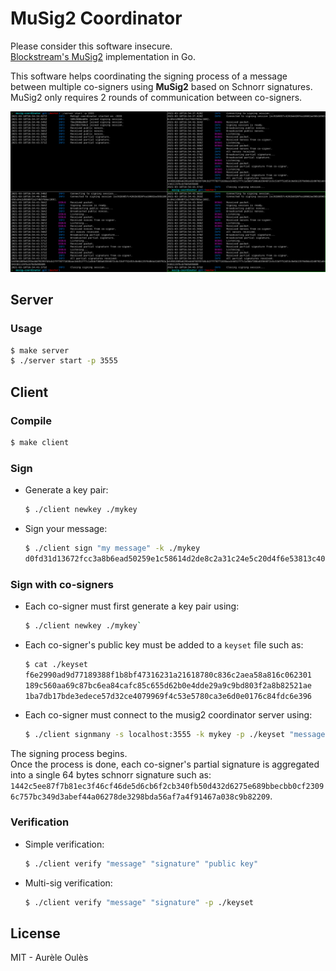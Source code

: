 # MuSig2 Coordinator
Please consider this software insecure.  
[Blockstream's MuSig2](https://eprint.iacr.org/2020/1261.pdf) implementation in Go.

This software helps coordinating the signing process of a message between multiple co-signers using **MuSig2** based on Schnorr signatures.  
MuSig2 only requires 2 rounds of communication between co-signers.

![](./res/demo.png)

## Server
### Usage
```bash
$ make server
$ ./server start -p 3555
```

## Client
### Compile
```bash
$ make client
```

### Sign
* Generate a key pair:
    ```bash
    $ ./client newkey ./mykey
    ```
* Sign your message:
    ```bash
    $ ./client sign "my message" -k ./mykey
    d0fd31d13672fcc3a8b6ead50259e1c58614d2de8c2a31c24e5c20d4f6e53813c40e2fe404396a578f9636b34d81969ff0afd7571569d7f6e298d7831f9cdc0f
    ```

### Sign with co-signers

* Each co-signer must first generate a key pair using:  
    ```bash
    $ ./client newkey ./mykey`
    ```
* Each co-signer's public key must be added to a `keyset` file such as:
    ```bash
    $ cat ./keyset
    f6e2990ad9d77189388f1b8bf47316231a21618780c836c2aea58a816c062301
    189c560aa69c87bc6ea84cafc85c655d62b0e4dde29a9c9bd803f2a8b82521ae
    1ba7db17bde3edece57d32ce4079969f4c53e5780ca3e6d0e0176c84fdc6e396
    ```

* Each co-signer must connect to the musig2 coordinator server using:
    ```bash
    $ ./client signmany -s localhost:3555 -k mykey -p ./keyset "message to sign"
    ```
The signing process begins.  
Once the process is done, each co-signer's partial signature is aggregated into a single 64 bytes schnorr signature such as:  
`1442c5ee87f7b81ec3f46cf46de5d6cb6f2cb340fb50d432d6275e689bbecbb0cf23096c757bc349d3abef44a06278de3298bda56af7a4f91467a038c9b82209`.

### Verification
* Simple verification: 
    ```bash
    $ ./client verify "message" "signature" "public key"
    ```
* Multi-sig verification:
    ```bash
    $ ./client verify "message" "signature" -p ./keyset
    ```

## License
MIT - Aurèle Oulès